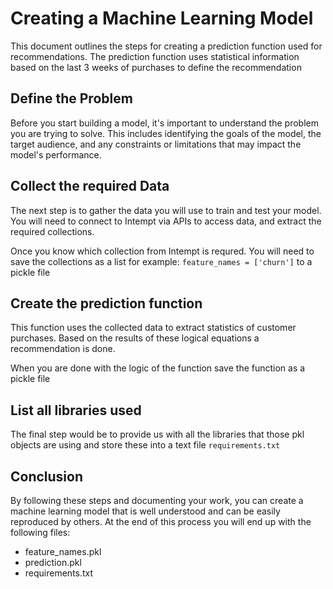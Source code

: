 # Creating a Machine Learning Model
This document outlines the steps for creating a prediction function used for recommendations. The prediction function uses statistical information based on the last 3 weeks of purchases to define the recommendation

## Define the Problem
Before you start building a model, it's important to understand the problem you are trying to solve. This includes identifying the goals of the model, the target audience, and any constraints or limitations that may impact the model's performance.

## Collect the required Data
The next step is to gather the data you will use to train and test your model. You will need to connect to Intempt via APIs to access data, and extract the required collections.

Once you know which collection from Intempt is requred. You will need to save the collections as a list for example: `feature_names = ['churn']` to a pickle file

## Create the prediction function
This function uses the collected data to extract statistics of customer purchases. Based on the results of these logical equations a recommendation is done.

When you are done with the logic of the function save the function as a pickle file

## List all libraries used
The final step would be to provide us with all the libraries that those pkl objects are using and store these into a text file `requirements.txt`

## Conclusion

By following these steps and documenting your work, you can create a machine learning model that is well understood and can be easily reproduced by others. At the end of this process you will end up with the following files:
- feature_names.pkl
- prediction.pkl
- requirements.txt

